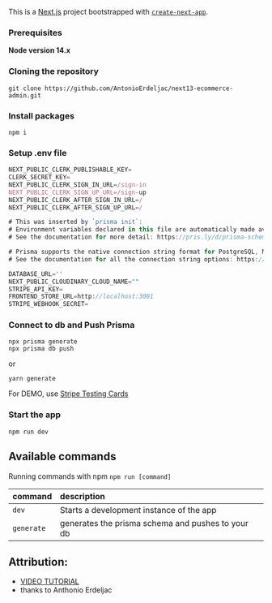 This is a [Next.js](https://nextjs.org/) project bootstrapped with [`create-next-app`](https://github.com/vercel/next.js/tree/canary/packages/create-next-app).

### Prerequisites

**Node version 14.x**

### Cloning the repository

```shell
git clone https://github.com/AntonioErdeljac/next13-ecommerce-admin.git
```

### Install packages

```shell
npm i
```

### Setup .env file

```js
NEXT_PUBLIC_CLERK_PUBLISHABLE_KEY=
CLERK_SECRET_KEY=
NEXT_PUBLIC_CLERK_SIGN_IN_URL=/sign-in
NEXT_PUBLIC_CLERK_SIGN_UP_URL=/sign-up
NEXT_PUBLIC_CLERK_AFTER_SIGN_IN_URL=/
NEXT_PUBLIC_CLERK_AFTER_SIGN_UP_URL=/

# This was inserted by `prisma init`:
# Environment variables declared in this file are automatically made available to Prisma.
# See the documentation for more detail: https://pris.ly/d/prisma-schema#accessing-environment-variables-from-the-schema

# Prisma supports the native connection string format for PostgreSQL, MySQL, SQLite, SQL Server, MongoDB and CockroachDB.
# See the documentation for all the connection string options: https://pris.ly/d/connection-strings

DATABASE_URL=''
NEXT_PUBLIC_CLOUDINARY_CLOUD_NAME=""
STRIPE_API_KEY=
FRONTEND_STORE_URL=http://localhost:3001
STRIPE_WEBHOOK_SECRET=
```

### Connect to db and Push Prisma

```shell
npx prisma generate
npx prisma db push
```

or

```shell
yarn generate
```

For DEMO, use [Stripe Testing Cards](https://stripe.com/docs/testing)

### Start the app

```shell
npm run dev
```

## Available commands

Running commands with npm `npm run [command]`

| command    | description                                       |
| :--------- | :------------------------------------------------ |
| `dev`      | Starts a development instance of the app          |
| `generate` | generates the prisma schema and pushes to your db |

## Attribution:

- [VIDEO TUTORIAL](https://youtu.be/5miHyP6lExg)
- thanks to Anthonio Erdeljac
